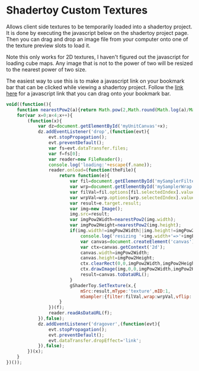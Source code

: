 # Shadertoy Custom Textures

Allows client side textures to be temporarily loaded into a shadertoy project. It is done by executing the javascript below on the shadertoy project page. Then you can drag and drop an image file from your computer onto one of the texture preview slots to load it. 

Note this only works for 2D textures, I haven't figured out the javascript for loading cube maps. Any image that is not to the power of two will be resized to the nearest power of two size.

The easiest way to use this is to make a javascript link on your bookmark bar that can be clicked while viewing a shadertoy project. Follow the [link here](http://andrewhills.github.io/ShadertoyCustomTextures/link.html) for a javascript link that you can drag onto your bookmark bar.

```javascript
void((function(){
    function nearestPow2(a){return Math.pow(2,Math.round(Math.log(a)/Math.log(2)));}
    for(var x=0;x<4;x++){
        (function(x){
            var dz=document.getElementById('myUnitCanvas'+x);
            dz.addEventListener('drop',(function(evt){
                evt.stopPropagation();
                evt.preventDefault();
                var fs=evt.dataTransfer.files;
                var f=fs[0];
                var reader=new FileReader();
                console.log('loading:'+escape(f.name));
                reader.onload=(function(theFile){
                    return function(e){
                        var fil=document.getElementById('mySamplerFilter'+x);
                        var wrp=document.getElementById('mySamplerWrap'+x);
                        var filVal=fil.options[fil.selectedIndex].value;
                        var wrpVal=wrp.options[wrp.selectedIndex].value;
                        var result=e.target.result;
                        var img=new Image();
                        img.src=result;
                        var imgPow2Width=nearestPow2(img.width);   
                        var imgPow2Height=nearestPow2(img.height);                        
                        if(img.width!=imgPow2Width||img.height!=imgPow2Height) {
                            console.log('resizing '+img.width+'=>'+imgPow2Width+','+img.height+'=>'+imgPow2Height);                            
                            var canvas=document.createElement('canvas');                            
                            var ctx=canvas.getContext('2d');
                            canvas.width=imgPow2Width;
                            canvas.height=imgPow2Height;
                            ctx.clearRect(0,0,imgPow2Width,imgPow2Height);
                            ctx.drawImage(img,0,0,imgPow2Width,imgPow2Height);
                            result=canvas.toDataURL();
                        }
                        gShaderToy.SetTexture(x,{
                            mSrc:result,mType:'texture',mID:1,
                            mSampler:{filter:filVal,wrap:wrpVal,vflip:'true',srgb:'false',internal:'byte'}});
                    }
                })(f);
                reader.readAsDataURL(f);
            }),false);
            dz.addEventListener('dragover',(function(evt){
                evt.stopPropagation();
                evt.preventDefault();
                evt.dataTransfer.dropEffect='link';
            }),false);
        })(x);
    }
})());
```
